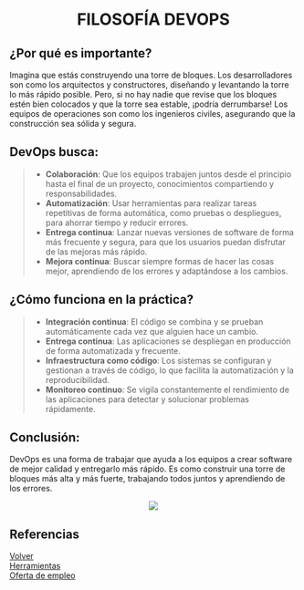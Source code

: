  <h1 align="center"> FILOSOFÍA DEVOPS </h1>  

## ¿Por qué es importante?  
Imagina que estás construyendo una torre de bloques. Los desarrolladores son como los arquitectos y constructores, diseñando y levantando la torre lo más rápido posible. Pero, si no hay nadie que revise que los bloques estén bien colocados y que la torre sea estable, ¡podría derrumbarse! Los equipos de operaciones son como los ingenieros civiles, asegurando que la construcción sea sólida y segura.  

## DevOps busca:  
>- **Colaboración**: Que los equipos trabajen juntos desde el principio hasta el final de un proyecto, conocimientos compartiendo y responsabilidades.  
>- **Automatización**: Usar herramientas para realizar tareas repetitivas de forma automática, como pruebas o despliegues, para ahorrar tiempo y reducir errores.  
>- **Entrega continua**: Lanzar nuevas versiones de software de forma más frecuente y segura, para que los usuarios puedan disfrutar de las mejoras más rápido.  
>- **Mejora continua**: Buscar siempre formas de hacer las cosas mejor, aprendiendo de los errores y adaptándose a los cambios.

## ¿Cómo funciona en la práctica?  
>- **Integración continua**: El código se combina y se prueban automáticamente cada vez que alguien hace un cambio.  
>- **Entrega continua**: Las aplicaciones se despliegan en producción de forma automatizada y frecuente.  
>- **Infraestructura como código**: Los sistemas se configuran y gestionan a través de código, lo que facilita la automatización y la reproducibilidad.  
>- **Monitoreo continuo**: Se vigila constantemente el rendimiento de las aplicaciones para detectar y solucionar problemas rápidamente.

## Conclusión:  
DevOps es una forma de trabajar que ayuda a los equipos a crear software de mejor calidad y entregarlo más rápido. Es como construir una torre de bloques más alta y más fuerte, trabajando todos juntos y aprendiendo de los errores.

<p align="center">
  <img src="https://github.com/pericoflow/Devops/blob/main/img/Devops2.png">
</p>  

## Referencias
[Volver](README.md)  
[Herramientas](Herramientas_devops.md)  
[Oferta de empleo](Oferta_empleo.md)  
